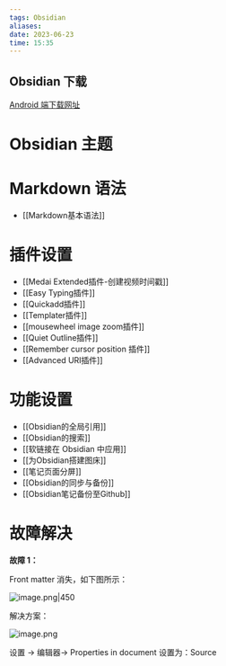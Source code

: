 ```yaml
---
tags: Obsidian
aliases: 
date: 2023-06-23
time: 15:35
---
```


## Obsidian 下载

[Android 端下载网址](https://mobile.softpedia.com/apk/obsidian)

# Obsidian 主题


# Markdown 语法

- [[Markdown基本语法]]


# 插件设置

- [[Medai Extended插件-创建视频时间戳]]
- [[Easy Typing插件]]
- [[Quickadd插件]]
- [[Templater插件]]
- [[mousewheel image zoom插件]]
- [[Quiet Outline插件]]
- [[Remember cursor position 插件]]
- [[Advanced URI插件]]


# 功能设置

- [[Obsidian的全局引用]]
- [[Obsidian的搜索]]
- [[软链接在 Obsidian 中应用]]
- [[为Obsidian搭建图床]]
- [[笔记页面分屏]]
- [[Obsidian的同步与备份]]
- [[Obsidian笔记备份至Github]]

# 故障解决

**故障 1：**

Front matter 消失，如下图所示：

![image.png|450](https://zbn-picture-1319009493.cos.ap-guangzhou.myqcloud.com/public-pic/202309031326991.png)

解决方案：

![image.png](https://zbn-picture-1319009493.cos.ap-guangzhou.myqcloud.com/public-pic/202309031327913.png)

设置 -> 编辑器-> Properties in document 设置为：Source










